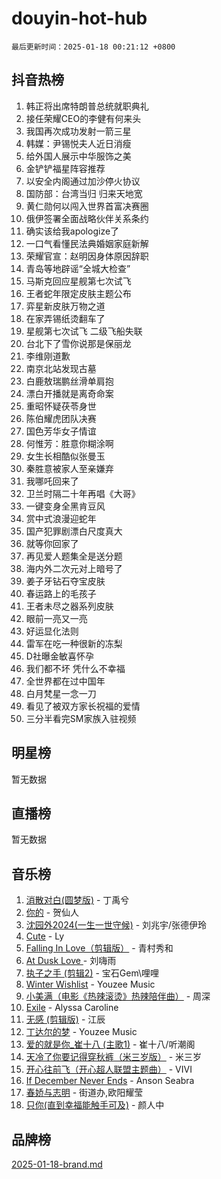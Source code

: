 # douyin-hot-hub

`最后更新时间：2025-01-18 00:21:12 +0800`

## 抖音热榜

1. 韩正将出席特朗普总统就职典礼
1. 接任荣耀CEO的李健有何来头
1. 我国再次成功发射一箭三星
1. 韩媒：尹锡悦夫人近日消瘦
1. 给外国人展示中华服饰之美
1. 金铲铲福星阵容推荐
1. 以安全内阁通过加沙停火协议
1. 国防部：台湾当归 归来天地宽
1. 黄仁勋何以闯入世界首富决赛圈
1. 俄伊签署全面战略伙伴关系条约
1. 确实该给我apologize了
1. 一口气看懂民法典婚姻家庭新解
1. 荣耀官宣：赵明因身体原因辞职
1. 青岛等地辟谣“全城大检查”
1. 马斯克回应星舰第七次试飞
1. 王者蛇年限定皮肤主题公布
1. 弈星新皮肤万物之道
1. 在家弄锡纸烫翻车了
1. 星舰第七次试飞 二级飞船失联
1. 台北下了雪你说那是保丽龙
1. 李维刚道歉
1. 南京北站发现古墓
1. 白鹿敖瑞鹏丝滑单肩抱
1. 漂白开播就是离奇命案
1. 重昭怀疑茯苓身世
1. 陈伯耀虎团队决赛
1. 国色芳华女子情谊
1. 何惟芳：胜意你糊涂啊
1. 女生长相酷似张曼玉
1. 秦胜意被家人至亲嫌弃
1. 我哪吒回来了
1. 卫兰时隔二十年再唱《大哥》
1. 一键变身全黑肯豆风
1. 赏中式浪漫迎蛇年
1. 国产犯罪剧漂白尺度真大
1. 就等你回家了
1. 再见爱人题集全是送分题
1. 海内外二次元对上暗号了
1. 姜子牙钻石夺宝皮肤
1. 春运路上的毛孩子
1. 王者未尽之器系列皮肤
1. 眼前一亮又一亮
1. 好运显化法则
1. 雷军在吃一种很新的冻梨
1. D社曝金敏喜怀孕
1. 我们都不坏 凭什么不幸福
1. 全世界都在过中国年
1. 白月梵星一念一刀
1. 看见了被双方家长祝福的爱情
1. 三分半看完SM家族入驻视频

## 明星榜

暂无数据

## 直播榜

暂无数据

## 音乐榜

1. [消散对白(圆梦版)](https://sf5-hl-cdn-tos.douyinstatic.com/obj/tos-cn-ve-2774/og4jB5I5IizzoZVAAAzWgBMAsMDWoArfwBOiFs) - 丁禹兮
1. [你的](https://sf5-hl-cdn-tos.douyinstatic.com/obj/tos-cn-ve-2774/oYuIeKf42jB7sEV6B2upMdpYAgfrQWj0FeRegh) - 贺仙人
1. [沈园外2024(一生一世守候)](https://sf5-hl-cdn-tos.douyinstatic.com/obj/tos-cn-ve-2774/oAIYMHGCmKaYKFDd6FZBf9AfMfx1eErAAEJAFH) - 刘兆宇/张德伊玲
1. [Cute](https://sf5-hl-cdn-tos.douyinstatic.com/obj/tos-cn-ve-2774/o4IbIzHWKAAB4wsS5qMBRiiAlEBGTpQRNfFvuo) - Ly
1. [Falling In Love（剪辑版）](https://sf5-hl-cdn-tos.douyinstatic.com/obj/tos-cn-ve-2774/o8ajpA8zzgBPahbBIO8AcKGBLJezFCRd1wfP9f) - 青村秀和
1. [ At Dusk  Love ](https://sf5-hl-cdn-tos.douyinstatic.com/obj/tos-cn-ve-2774/o8CrpCf5CaYgI4ZrtQgMQAFEfuGqNnRSDQAPBc) - 刘嗨雨
1. [执子之手 (剪辑2)](https://sf5-hl-cdn-tos.douyinstatic.com/obj/tos-cn-ve-2774/oUoZLQjCc31XzqsBnBQUNgeKtYPBcgbFDwtfcu) - 宝石Gem\哩哩
1. [Winter Wishlist](https://sf5-hl-cdn-tos.douyinstatic.com/obj/tos-cn-ve-2774/oIIgUOeamCFCVAzxN6MFRLIBlLGpUqQxeeHrLE) - Youzee Music
1. [小美满（电影《热辣滚烫》热辣陪伴曲）](https://sf5-hl-cdn-tos.douyinstatic.com/obj/tos-cn-ve-2774/o0GAn2lSgfZIDUgtevCGDQYnFg4CwnrBaxbTZL) - 周深
1. [Exile](https://sf5-hl-cdn-tos.douyinstatic.com/obj/tos-cn-ve-2774/oYj4gAQTknKE3WW0Je8KGmQ7z1cA4FefwtbufD) - Alyssa Caroline
1. [无感 (剪辑版)](https://sf5-hl-cdn-tos.douyinstatic.com/obj/tos-cn-ve-2774/o0eIsUzJBDlQaQFC5OFlgbMEZC1TFYBftOBn6p) - 江辰
1. [丁达尔的梦](https://sf5-hl-cdn-tos.douyinstatic.com/obj/tos-cn-ve-2774/oMU3WirUZBVQkAC9ccG5P2IQirziZM2RTInUY) - Youzee Music
1. [爱的就是你_崔十八 (主歌1)](https://sf6-cdn-tos.douyinstatic.com/obj/tos-cn-ve-2774/oI5BO5DhFZ6UTcNCnZaOCBLtZ7WIMQGfgnXf5E) - 崔十八/听潮阁
1. [天冷了你要记得穿秋裤（米三岁版）](https://sf5-hl-cdn-tos.douyinstatic.com/obj/tos-cn-ve-2774/oQlIwVIDWiZ6BQilAorS7MA0AgCkQDvcZAdm1) - 米三岁
1. [开心往前飞（开心超人联盟主题曲）](https://sf5-hl-cdn-tos.douyinstatic.com/obj/tos-cn-ve-2774/9d8fb7c82cf1421fb93a9fe925275e0a) - VIVI
1. [If December Never Ends](https://sf5-hl-cdn-tos.douyinstatic.com/obj/tos-cn-ve-2774/oY1IQMoTgCFIBg8RZifyqlBBt1UFgitTYmxeOS) - Anson Seabra
1. [春娇与志明](https://sf5-hl-cdn-tos.douyinstatic.com/obj/tos-cn-ve-2774/e530d8fceb7044b39707d7f9ff54add1) - 街道办,欧阳耀莹
1. [只你(直到幸福能触手可及)](https://sf5-hl-cdn-tos.douyinstatic.com/obj/tos-cn-ve-2774/o0lBkRDzFTeaVSUz3ZZSCBVtZ5DIMQGfgmEAuE) - 颜人中

## 品牌榜

[2025-01-18-brand.md](2025-01-18-brand.md)
